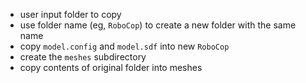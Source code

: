 - user input folder to copy
- use folder name (eg, `RoboCop`) to create a new folder with the same name
- copy `model.config` and `model.sdf` into new `RoboCop`
- create the `meshes` subdirectory
- copy contents of original folder into meshes